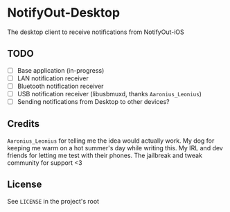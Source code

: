 # NotifyOut-Desktop

The desktop client to receive notifications from NotifyOut-iOS

## TODO

 - [ ] Base application (in-progress)
 - [ ] LAN notification receiver
 - [ ] Bluetooth notification receiver
 - [ ] USB notification receiver (libusbmuxd, thanks ``Aaronius_Leonius``)
 - [ ] Sending notifications from Desktop to other devices? 

## Credits

``Aaronius_Leonius`` for telling me the idea would actually work.
My dog for keeping me warm on a hot summer's day while writing this.
My IRL and dev friends for letting me test with their phones.
The jailbreak and tweak community for support <3

## License

See ``LICENSE`` in the project's root

